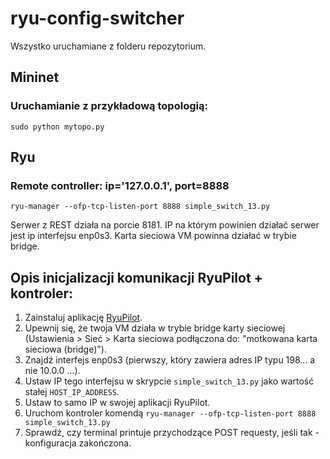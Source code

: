 # ryu-config-switcher


Wszystko uruchamiane z folderu repozytorium.


## Mininet

### Uruchamianie z przykładową topologią:


`sudo python mytopo.py`


## Ryu

### Remote controller: ip='127.0.0.1', port=8888


`ryu-manager --ofp-tcp-listen-port 8888 simple_switch_13.py`


Serwer z REST działa na porcie 8181. IP na którym powinien działać serwer jest ip interfejsu enp0s3. Karta sieciowa VM powinna działać w trybie bridge.


## Opis inicjalizacji komunikacji RyuPilot + kontroler:

1. Zainstaluj aplikację [RyuPilot](https://play.google.com/apps/testing/studios.aestheticapps.ryupilot).
2. Upewnij się, że twoja VM działa w trybie bridge karty sieciowej (Ustawienia > Sieć > Karta sieciowa podłączona do: "motkowana karta sieciowa (bridge)").
3. Znajdź interfejs enp0s3 (pierwszy, który zawiera adres IP typu 198... a nie 10.0.0 ...).
4. Ustaw IP tego interfejsu w skrypcie `simple_switch_13.py` jako wartość stałej `HOST_IP_ADDRESS`.
5. Ustaw to samo IP w swojej aplikacji RyuPilot.
6. Uruchom kontroler komendą `ryu-manager --ofp-tcp-listen-port 8888 simple_switch_13.py`
7. Sprawdź, czy terminal printuje przychodzące POST requesty, jeśli tak - konfiguracja zakończona.
